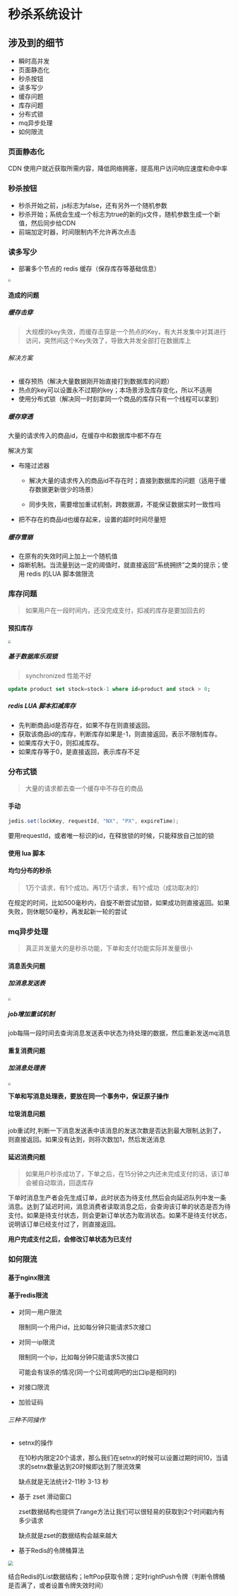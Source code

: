 # 秒杀系统设计

## 涉及到的细节

- 瞬时高并发
- 页面静态化
- 秒杀按钮
- 读多写少
- 缓存问题
- 库存问题
- 分布式锁
- mq异步处理
- 如何限流

### 页面静态化

CDN 使用户就近获取所需内容，降低网络拥塞，提高用户访问响应速度和命中率

### 秒杀按钮

- 秒杀开始之前，js标志为false，还有另外一个随机参数
- 秒杀开始；系统会生成一个标志为true的新的js文件，随机参数生成一个新值，然后同步给CDN
- 前端加定时器，时间限制内不允许再次点击

### 读多写少

- 部署多个节点的 redis 缓存（保存库存等基础信息）

<img src="https://gitee.com/HumorGeeks/img/raw/master//img/202109171521536.jpg" style="zoom: 40%;" />

#### 造成的问题

##### 缓存击穿

> 大规模的key失效，而缓存击穿是一个热点的Key，有大并发集中对其进行访问，突然间这个Key失效了，导致大并发全部打在数据库上

###### 解决方案

- 缓存预热（解决大量数据刚开始直接打到数据库的问题）
- 热点的key可以设置永不过期的key；本场景涉及库存变化，所以不适用
- 使用分布式锁（解决同一时刻拿同一个商品的库存只有一个线程可以拿到）

##### 缓存穿透

大量的请求传入的商品id，在缓存中和数据库中都不存在

解决方案

- 布隆过滤器

  - 解决大量的请求传入的商品id不存在时；直接到数据库的问题（适用于缓存数据更新很少的场景）

  - 同步失败，需要增加重试机制，跨数据源，不能保证数据实时一致性吗

- 把不存在的商品id也缓存起来，设置的超时时间尽量短

##### 缓存雪崩

- 在原有的失效时间上加上一个随机值
- 熔断机制。当流量到达一定的阈值时，就直接返回“系统拥挤”之类的提示；使用 redis 的LUA 脚本做限流

### 库存问题

> 如果用户在一段时间内，还没完成支付，扣减的库存是要加回去的

#### 预扣库存

<img src="https://gitee.com/HumorGeeks/img/raw/master//img/202109171540973.jpg" style="zoom: 40%;" />

##### 基于数据库乐观锁

> synchronized 性能不好

~~~sql
update product set stock=stock-1 where id=product and stock > 0;
~~~

##### redis LUA 脚本扣减库存

- 先判断商品id是否存在，如果不存在则直接返回。
- 获取该商品id的库存，判断库存如果是-1，则直接返回，表示不限制库存。
- 如果库存大于0，则扣减库存。
- 如果库存等于0，是直接返回，表示库存不足

### 分布式锁

> 大量的请求都去查一个缓存中不存在的商品

#### 手动

~~~java
jedis.set(lockKey, requestId, "NX", "PX", expireTime);
~~~

要用requestId，或者唯一标识的id，在释放锁的时候，只能释放自己加的锁

#### 使用 lua 脚本

#### 均匀分布的秒杀

> 1万个请求，有1个成功。再1万个请求，有1个成功（成功取决的）

在规定的时间，比如500毫秒内，自旋不断尝试加锁，如果成功则直接返回。如果失败，则休眠50毫秒，再发起新一轮的尝试

### mq异步处理

> 真正并发量大的是秒杀功能，下单和支付功能实际并发量很小

#### 消息丢失问题

##### 加消息发送表

<img src="https://gitee.com/HumorGeeks/img/raw/master//img/202109171643207.jpg" style="zoom: 40%;" />

##### job增加重试机制

job每隔一段时间去查询消息发送表中状态为待处理的数据，然后重新发送mq消息

#### 重复消费问题

##### 加消息处理表

<img src="https://gitee.com/HumorGeeks/img/raw/master//img/202109171652942.jpg" style="zoom: 40%;" />

**下单和写消息处理表，要放在同一个事务中，保证原子操作**

#### 垃圾消息问题

​         job重试时,判断一下消息发送表中该消息的发送次数是否达到最大限制,达到了，则直接返回。如果没有达到，则将次数加1，然后发送消息

#### 延迟消费问题

> 如果用户秒杀成功了，下单之后，在15分钟之内还未完成支付的话，该订单会被自动取消，回退库存

下单时消息生产者会先生成订单，此时状态为待支付,然后会向延迟队列中发一条消息。达到了延迟时间，消息消费者读取消息之后，会查询该订单的状态是否为待支付。如果是待支付状态，则会更新订单状态为取消状态。如果不是待支付状态，说明该订单已经支付过了，则直接返回。

**用户完成支付之后，会修改订单状态为已支付**

### 如何限流

#### 基于nginx限流

#### 基于redis限流

- 对同一用户限流

  限制同一个用户id，比如每分钟只能请求5次接口

- 对同一ip限流

  限制同一个ip，比如每分钟只能请求5次接口

  可能会有误杀的情况(同一个公司或网吧的出口ip是相同的)

- 对接口限流

- 加验证码

###### 三种不同操作

- setnx的操作

  在10秒内限定20个请求，那么我们在setnx的时候可以设置过期时间10，当请求的setnx数量达到20时候即达到了限流效果

  缺点就是无法统计2-11秒 3-13 秒

- 基于 zset 滑动窗口

  zset数据结构也提供了range方法让我们可以很轻易的获取到2个时间戳内有多少请求

  缺点就是zset的数据结构会越来越大

- 基于Redis的令牌桶算法

<img src="https://gitee.com/HumorGeeks/img/raw/master//img/202109171814247.webp" style="zoom: 67%;" />

结合Redis的List数据结构；leftPop获取令牌；定时rightPush令牌（判断令牌桶是否满了，或者设置令牌失效时间）

